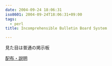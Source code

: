 ```yaml
---
date: 2004-09-24 18:06:31
iso8601: 2004-09-24T18:06:31+09:00
tags:
  - perl
title: Incomprehensible Bulletin Board System

---
```


<div class="entry-body">
  <p>見た目は普通の掲示板</p>

  <p><a href="https://www.nqou.net">配布・説明</a></p>
</div>
